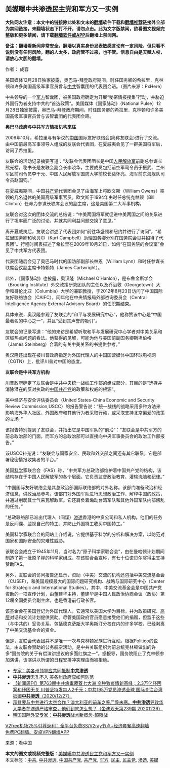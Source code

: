  <h2>美媒曝中共渗透民主党和军方又一实例</h2> <p class="notice"><b>大陆网友注意：本文中的链接除此处和文末的<a href="https://github.com/bannedbook/fanqiang" >翻墙</a>软件下载和<a href="https://github.com/killgcd/justmysocks/blob/master/README.md">翻墙推荐</a>链接外全部为禁网链接，未翻墙状态下打不开，请勿点击。此为文字版禁闻，欲看图文视频完整版和更多禁闻，请下载<a href="https://github.com/bannedbook/fanqiang">翻墙软件或APP</a>后翻墙上禁闻网。</p><p>备注：翻墙看新闻非常安全，翻墙以真实身份发表敏感言论有一定风险，但只看不说则没有任何风险，翻的人太多，政府管不过来，也不管。信息自由是天赋人权，请放心大胆的翻墙。</b></p>  <div class="entry"> <p>作者：  成容</p> <p id="conimg">美国媒体12月28日独家披露，奥巴马-拜登政府期间，时任国务卿的希拉里．克林顿和许多美国高级军事官员曾与<a href="https://www.bannedbook.org/bnews/tag/%e4%b8%ad%e5%85%b1/" class="st_tag internal_tag" rel="tag" title="标签 中共 下的日志">中共</a>智囊团的代表团会晤。（图片来源：PxHere）</p> <p>中共领导的一个<a href="https://www.bannedbook.org/bnews/tag/%E5%86%9B%E6%96%B9/" class="st_tag internal_tag" rel="tag" title="标签 军方 下的日志">军方</a>智囊团，被美国政府确定为开展“秘密情报搜集”行动，并胁迫外国行为者支持中共的“首选政策”。美国媒体《国家脉动》（National Pulse）12月28日独家披露，奥巴马-拜登政府期间，时任国务卿的希拉里．克林顿和许多美国高级军事官员曾与该智囊团的代表团会晤。</p> <p><strong>奥巴马政府与中共军方情报机构来往</strong></p> <p>2009年10月，希拉里与有争议的<span class='wp_keywordlink_affiliate'><a href="https://www.bannedbook.org/" title="中国" target="_blank">中国</a></span>国际友好联络会(简称友联会)进行了交流。由中国前最高军事领导人组成的友联会代表团，在夏威夷会见了一群美国将军后，访问了希拉里。</p> <p>友联会的活动记录摘要写道：“友联会代表团团长是中国<span class='wp_keywordlink'><a href="https://www.bannedbook.org/forum2/topic989.html" title="“文化大革命”中的人民解放军" target="_blank">人民解放军</a></span>前副总参谋长熊光楷，秘书长是友联会副会长李晓华，主要成员包括前空军司令员于振武、兰州军区前司令员李干元、中国人民解放军国防大学前校长裴怀亮、海军前东海舰队司令员赵国钧。”</p> <p>在夏威夷期间，中国<a href="https://www.bannedbook.org/bnews/tag/%e5%85%b1%e4%ba%a7%e5%85%9a/" class="st_tag internal_tag" rel="tag" title="标签 共产党 下的日志">共产党</a>代表团会见了由海军上将欧文斯（William Owens）率领的几名退休的美国高级军事官员。欧文斯于1994年由时任总统克林顿（Bill Clinton）任命为参谋长联席会议的副主席，这是美国第二大军事机构。</p>  <p>友联会对这次的团体交流的总结说：“中美两国将军就促进中美两国之间的关系进行了坦率而广泛的讨论，并就共同利益问题交换了意见。”</p> <p>离开夏威夷后，友联会讲述了代表团如何“前往华盛顿和纽约并进行了访问”，“希拉里国务卿和坎贝尔（Kurt Campbell）助理国务卿分别在国务院会见并招待了代表团”。行程时间表描述了希拉里在2009年10月21日，如何“在国务院的会议室”会见了中共军方代表团。</p> <p>代表团随后会见了奥巴马时代的国防部副部长林恩（William Lynn）和时任参谋长联席会议副主席卡特赖特（James Cartwright）。</p> <p>此外，《国家脉动》也披露，奥汉隆（Michael O&#8217;Hanlon），是布鲁金斯学会（Brooking Institute）外交政策研究团队的主任以及乔治敦（Georgetown）大学和哥伦比亚（Columbia）大学的兼职教授，于2012年8月23日访问了中国国际友好联络协会（CAIFC），同年他在中央情报局外部咨询委员会（Central Intelligence Agency External Advisory Board）的任职期结束。</p> <p>具体来说，奥汉隆参观了友联会的“和平与发展研究中心”，他称赞该中心是“中国最著名的中心之一”，并且“受到其声誉的吸引”。</p> <p>友联会的记录写道：“他的来访是希望听取和平与发展研究中心学者对中美关系和区域热点问题的看法。他获得的见解，可能为他与美国前副国务卿斯坦伯格（James Steinberg）合着的有关中美关系的书提供参考。”</p> <p>奥汉隆还出现在被川普政府指定为外国代理人的中国国营媒体中国环球电视网（CGTN）上，批评川普对中国的态度。</p>  <p><strong>友联会是中共军方机构</strong></p> <p>川普政府确定了友联会是中共中央统一战线工作部的组成部分，其目的是“选择并消除潜在的反对执政的<a href="https://www.bannedbook.org/bnews/tag/%e4%b8%ad%e5%9b%bd%e5%85%b1%e4%ba%a7%e5%85%9a/" class="st_tag internal_tag" rel="tag" title="标签 中国共产党 下的日志">中国共产党</a>的政策和权威的根源”。</p> <p>美中经济与安全评估委员会（United States-China Economic and Security Review Commission,USCC）的报告警告说：“统一战线的战略采用多种方法来影响海外华人社区、外国政府和其他行为者采取行动，或采取支持北京偏爱的政策的立场。”</p> <p>该报告特别提到了友联会，并指出它是中国军队的“前沿”：“友联会是中共军方的前总政治部的门面，而军方的总政治部可以直接向中央军事委员会的政治工作部报告。”</p> <p>该USCC补充说：“友联会与国家安全、民政和外交部之间还有其它联系，它是部署秘密情报收集者的平台。”</p> <p>美国<span class='wp_keywordlink'><a href="https://www.bannedbook.org/forum11/topic309.html" title="禁片：“科学”的棍子" target="_blank">科学</a></span>家联合会（FAS）称，“中共军方总政治部维护着中国共产党的结构，该结构存在于中国人民解放军的各个层面。它负责监督政治教育、灌输洗脑和纪律。”</p> <p>“中国国际友好联络会是其总政治部国际联络部的对外名称。该部门准备政治和经济信息，供政治局参考。该部门对外国军队进行思想政治工作、解释中国的政策，并通过削弱其士气来瓦解敌军。它还肩负着煽动台湾军队和其他外国军队内部叛乱的任务。”</p>  <p>“总政联络部已派出代理人（间谍）<a href="https://www.bannedbook.org/bnews/tag/%E6%B8%97%E9%80%8F/" class="st_tag internal_tag" rel="tag" title="标签 渗透 下的日志">渗透</a>香港的中资公司和私人机构。他们的任务是反间谍、监视自己的特工、并防止外国特工收买中国特工。”</p> <p>美国科学家联合会的网站上介绍说，它提供基于科学的分析和解决方案，以防范对国家和国际安全的灾难性威胁。</p> <p>该联合会成立于1945年11月，当时名为“原子科学家联合会”，由在曼哈顿计划期间制造了第一批原子弹的科学家组成，在该联合会宣称，有七十位诺贝尔奖得主支持赞助FAS。</p> <p>另外，友联会的访问报告还显示，资助（中美）交流的机构还包括中美交流基金会（CUSEF），和美国规模最大的国际问题研究机构、战略与国际研究中心（Center for Strategic and International Studies）。其中，中美交流基金会是中国共产党资助的一项宣传计划，由董建华主持，董建华是中国人民政治协商会议（政协）第12届全国委员会副主席，也是香港前行政长官。</p> <p>该基金会在美国登记为外国代理人，它通常以美国大学为目标，并为政策研究、<span class='wp_keywordlink_affiliate'><a href="https://www.bannedbook.org/bnews/ccpdope/" title="中共高层内幕" target="_blank">高层</a></span>对话和交流计划提供资助。尽管美国政府官员愿意接受他们的捐赠，但监于这些（与中共的）妥协关系，包括德克<span class='wp_keywordlink'><a href="https://www.bannedbook.org/forum5/topic42.html" title="萨斯、诚信与自救" target="_blank">萨斯</a></span>大学奥斯汀分校在内的许多学校，已经剥离了中美交流基金会的资金。</p> <p>但是，友联会代表团并不是唯一一次与克林顿家族进行互动。根据Politico的说法，由友联会赞助的公务航空活动，是中共关联组织为前总统克林顿做出的许多“国务院的关于有偿演讲提议的多面红旗之一”。据报导，国务院阻止了克林顿参加演讲，该演讲以所谓的日程安排冲突理由而被拒绝。</p> <ul class='op-related-articles' title='相关阅读'> <li><a href='https://www.bannedbook.org/bnews/comments/20201229/1456789.html' target='_blank'>专家：美各州领导应共同抵制<b>中共渗透</b></a></li> <li><a href='https://www.bannedbook.org/bnews/cbnews/20201227/1456089.html' target='_blank'><b>中共渗透</b>无孔不入 美各州政府应如何防范</a></li> <li><a href='https://www.bannedbook.org/bnews/bannedvideo/20201227/1455791.html' target='_blank'>【新闻周刊】第763期中共病毒覆蓋七大洲 变种致疫情新高峰；2.3万亿纾困案和纾困无关 川普坚持发每人2千元；中共195万党员渗透全球 国际关注台湾抵御<b>中共渗透</b>（2020/12/27）</a></li> <li><a href='https://www.bannedbook.org/bnews/bannedvideo/20201226/1455414.html' target='_blank'>拜登要与中共进行太空合作？澳大利亚的前车之鉴尸骨未寒。<b>中共渗透</b>导致华人学者在澳遭严格审查，他们到底怎么想？（坐澳观天第239期 20201226）</a></li> <li><a href='https://www.bannedbook.org/bnews/bannedvideo/20201226/1455371.html' target='_blank'>韩国国际外交专家：<b>中共渗透</b>战术新概念-超限战</a></li> </ul> <p class="texttj"> <a href="https://github.com/bannedbook/fanqiang/wiki/V2ray%E6%9C%BA%E5%9C%BA" target="_blank">V2free机场25%引荐返利：全平台免费SS/V2ray节点+经济套餐高速翻墙</a><br/> <a href="https://github.com/bannedbook/fanqiang/wiki/%E7%A6%81%E9%97%BB%E7%BD%91%E5%AE%89%E5%8D%93%E7%BF%BB%E5%A2%99%E6%96%B0%E9%97%BBAPP" target="_blank">免费PC翻墙、安卓VPN翻墙APP</a></p><p> 来源：<span class='wp_keywordlink_affiliate'><a href="https://www.secretchina.com/" title="看中国" target="_blank">看中国</a></span> </p> <a name='sharetosocial'></a>       <div><b>本文的图文或视频完整版</b>：<a href='https://www.bannedbook.org/bnews/cbnews/20201230/1457523.html'>美媒曝中共渗透民主党和军方又一实例</a></div>  </div><!--END ENTRY--> <div class="postfooter"> <div>本文标签：<a href="https://www.bannedbook.org/bnews/tag/%e4%b8%ad%e5%85%b1/" rel="tag">中共</a>, <a href="https://www.bannedbook.org/bnews/tag/%E4%B8%AD%E5%85%B1%E6%B8%97%E9%80%8F/" rel="tag">中共渗透</a>, <a href="https://www.bannedbook.org/bnews/tag/%e4%b8%ad%e5%9b%bd%e5%85%b1%e4%ba%a7%e5%85%9a/" rel="tag">中国共产党</a>, <a href="https://www.bannedbook.org/bnews/tag/%e5%85%b1%e4%ba%a7%e5%85%9a/" rel="tag">共产党</a>, <a href="https://www.bannedbook.org/bnews/tag/%E5%86%9B%E6%96%B9/" rel="tag">军方</a>, <a href="https://www.bannedbook.org/bnews/tag/%e6%b0%91%e4%b8%bb/" rel="tag">民主</a>, <a href="https://www.bannedbook.org/bnews/tag/%e6%b0%91%e4%b8%bb%e5%85%9a/" rel="tag">民主党</a>, <a href="https://www.bannedbook.org/bnews/tag/%E6%B8%97%E9%80%8F/" rel="tag">渗透</a>, <a href="https://www.bannedbook.org/bnews/tag/%e7%be%8e%e5%aa%92/" rel="tag">美媒</a></div>  </div><!--END POSTFOOTER--> 